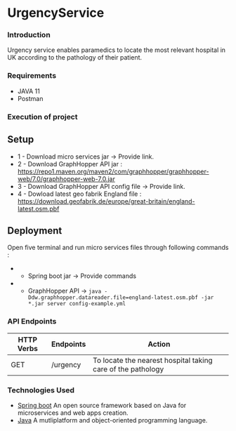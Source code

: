 # UrgencyService

### Introduction
Urgency service enables paramedics to locate the most relevant hospital in UK according to the pathology of their patient.

### Requirements
* JAVA 11
* Postman

### Execution of project
## Setup
* 1 - Download micro services jar -> Provide link.
* 2 - Download GraphHopper API jar : https://repo1.maven.org/maven2/com/graphhopper/graphhopper-web/7.0/graphhopper-web-7.0.jar
* 3 - Download GraphHopper API config file -> Provide link.
* 4 - Dowload latest geo fabrik England file : https://download.geofabrik.de/europe/great-britain/england-latest.osm.pbf

## Deployment
Open five terminal and run micro services files through following commands :
* - Spring boot jar -> Provide commands
* - GraphHopper API -> `java -Ddw.graphhopper.datareader.file=england-latest.osm.pbf -jar *.jar server config-example.yml`

### API Endpoints
| HTTP Verbs | Endpoints | Action |
| --- | --- | --- |
| GET | /urgency | To locate the nearest hospital taking care of the pathology |

### Technologies Used
* [Spring boot](https://spring.io/projects/spring-boot) An open source framework based on Java for microservices and web apps creation.
* [Java](https://www.java.com/fr/) A mutliplatform and object-oriented programming language.
